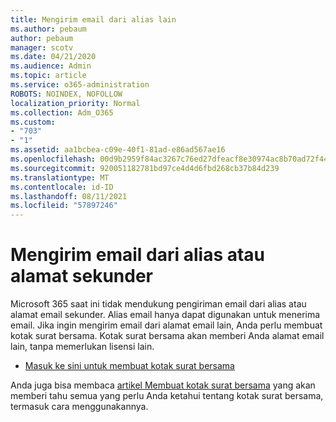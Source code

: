 ```yaml
---
title: Mengirim email dari alias lain
ms.author: pebaum
author: pebaum
manager: scotv
ms.date: 04/21/2020
ms.audience: Admin
ms.topic: article
ms.service: o365-administration
ROBOTS: NOINDEX, NOFOLLOW
localization_priority: Normal
ms.collection: Adm_O365
ms.custom:
- "703"
- "1"
ms.assetid: aa1bcbea-c09e-40f1-81ad-e86ad567ae16
ms.openlocfilehash: 00d9b2959f84ac3267c76ed27dfeacf8e30974ac8b70ad72f444a9e87c6ea5be
ms.sourcegitcommit: 920051182781bd97ce4d4d6fbd268cb37b84d239
ms.translationtype: MT
ms.contentlocale: id-ID
ms.lasthandoff: 08/11/2021
ms.locfileid: "57897246"
---
```

# <a name="send-email-from-an-alias-or-secondary-address"></a>Mengirim email dari alias atau alamat sekunder

Microsoft 365 saat ini tidak mendukung pengiriman email dari alias atau alamat email sekunder. Alias email hanya dapat digunakan untuk menerima email. Jika ingin mengirim email dari alamat email lain, Anda perlu membuat kotak surat bersama. Kotak surat bersama akan memberi Anda alamat email lain, tanpa memerlukan lisensi lain.
  
- [Masuk ke sini untuk membuat kotak surat bersama](https://portal.office.com/AdminPortal/Home#/AssistedGuide/addemailoptions)

Anda juga bisa membaca [artikel Membuat kotak surat bersama](https://docs.microsoft.com/microsoft-365/admin/email/create-a-shared-mailbox) yang akan memberi tahu semua yang perlu Anda ketahui tentang kotak surat bersama, termasuk cara menggunakannya.